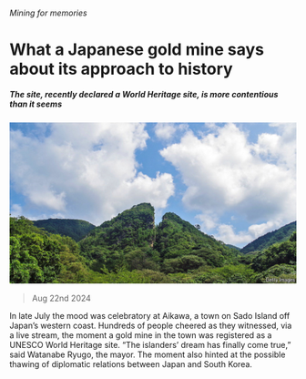 ###### Mining for memories

# What a Japanese gold mine says about its approach to history 

##### The site, recently declared a World Heritage site, is more contentious than it seems 

![image](images/20240824_ASP502.jpg) 

> Aug 22nd 2024 

In late July the mood was celebratory at Aikawa, a town on Sado Island off Japan’s western coast. Hundreds of people cheered as they witnessed, via a live stream, the moment a gold mine in the town was registered as a UNESCO World Heritage site. “The islanders’ dream has finally come true,” said Watanabe Ryugo, the mayor. The moment also hinted at the possible thawing of diplomatic relations between Japan and South Korea. 

